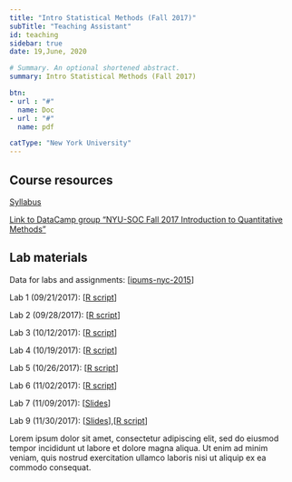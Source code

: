 ```yaml
---
title: "Intro Statistical Methods (Fall 2017)"
subTitle: "Teaching Assistant"
id: teaching
sidebar: true
date: 19,June, 2020

# Summary. An optional shortened abstract.
summary: Intro Statistical Methods (Fall 2017) 

btn:
- url : "#"
  name: Doc
- url : "#"
  name: pdf

catType: "New York University"
---
```


## Course resources

[Syllabus](#)

[Link to DataCamp group “NYU-SOC Fall 2017 Introduction to Quantitative Methods”](#)

## Lab materials

Data for labs and assignments: [[ipums-nyc-2015](https://www.dropbox.com/s/k4kdq3z0411bpoz/ipums-2015-nyc-short.csv?dl=0)] 

Lab 1 (09/21/2017): [[R script](https://www.dropbox.com/s/axbe3rnctsd6xbp/lab01.R?dl=0)]  

Lab 2 (09/28/2017): [[R script](https://www.dropbox.com/s/6wjq2c52ixjy2he/lab02.R?dl=0)]  

Lab 3 (10/12/2017): [[R script](https://www.dropbox.com/s/3i0wqr41xe6ssk3/lab03.R?dl=0)]  

Lab 4 (10/19/2017): [[R script](https://www.dropbox.com/s/p9nj5q4vyxvjqre/lab04.R?dl=0)]  

Lab 5 (10/26/2017): [[R script](https://www.dropbox.com/s/7s5cpmijezpfp57/lab05.R?dl=0)]

Lab 6 (11/02/2017): [[R script](https://www.dropbox.com/s/ym0ml8bkxts3kmc/lab06.R?dl=0)] 

Lab 7 (11/09/2017): [[Slides](https://www.dropbox.com/s/67mwzm4uowadpz9/lab07.pdf?dl=0)]  

Lab 9 (11/30/2017): [[Slides](https://www.dropbox.com/s/n51cb297vrukisk/lab09.pdf?dl=0)],[[R script](https://www.dropbox.com/s/crliw962slvwrz8/lab09.R?dl=0)]


Lorem ipsum dolor sit amet, consectetur adipiscing elit, sed do eiusmod tempor incididunt ut labore et dolore magna aliqua. Ut enim ad minim veniam, quis nostrud exercitation ullamco laboris nisi ut aliquip ex ea commodo consequat.
